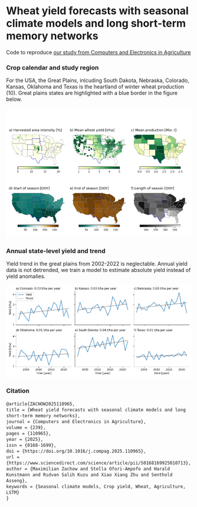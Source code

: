 # Wheat yield forecasts with seasonal climate models and long short-term memory networks

Code to reproduce [our study from Computers and Electronics in Agriculture](https://doi.org/10.1016/j.compag.2025.110965)

### Crop calendar and study region

For the USA, the Great Plains, inlcuding South Dakota, Nebraska, Colorado, Kansas, Oklahoma and Texas is the heartland of winter wheat production (10). Great plains states are highlighted with a blue border in the figure below. 

![](data_preparation/figures/season_wheat_US.png)

### Annual state-level yield and trend

Yield trend in the great plains from 2002-2022 is neglectable. Annual yield data is not detrended, we train a model to estimate absolute yield instead of yield anomalies.

![](data_preparation/figures/yield_trend_US_wheat.png)


### Citation
```
@article{ZACHOW2025110965,
title = {Wheat yield forecasts with seasonal climate models and long short-term memory networks},
journal = {Computers and Electronics in Agriculture},
volume = {239},
pages = {110965},
year = {2025},
issn = {0168-1699},
doi = {https://doi.org/10.1016/j.compag.2025.110965},
url = {https://www.sciencedirect.com/science/article/pii/S0168169925010713},
author = {Maximilian Zachow and Stella Ofori-Ampofo and Harald Kunstmann and Rıdvan Salih Kuzu and Xiao Xiang Zhu and Senthold Asseng},
keywords = {Seasonal climate models, Crop yield, Wheat, Agriculture, LSTM}
}



